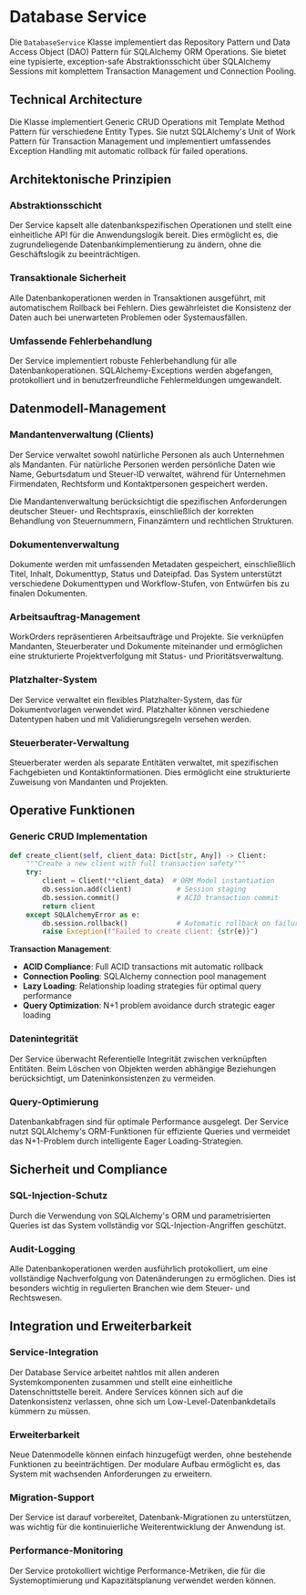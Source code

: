 # Database Service

Die `DatabaseService` Klasse implementiert das Repository Pattern und Data Access Object (DAO) Pattern für SQLAlchemy ORM Operations. Sie bietet eine typisierte, exception-safe Abstraktionsschicht über SQLAlchemy Sessions mit komplettem Transaction Management und Connection Pooling.

## Technical Architecture

Die Klasse implementiert Generic CRUD Operations mit Template Method Pattern für verschiedene Entity Types. Sie nutzt SQLAlchemy's Unit of Work Pattern für Transaction Management und implementiert umfassendes Exception Handling mit automatic rollback für failed operations.

## Architektonische Prinzipien

### Abstraktionsschicht

Der Service kapselt alle datenbankspezifischen Operationen und stellt eine einheitliche API für die Anwendungslogik bereit. Dies ermöglicht es, die zugrundeliegende Datenbankimplementierung zu ändern, ohne die Geschäftslogik zu beeinträchtigen.

### Transaktionale Sicherheit

Alle Datenbankoperationen werden in Transaktionen ausgeführt, mit automatischem Rollback bei Fehlern. Dies gewährleistet die Konsistenz der Daten auch bei unerwarteten Problemen oder Systemausfällen.

### Umfassende Fehlerbehandlung

Der Service implementiert robuste Fehlerbehandlung für alle Datenbankoperationen. SQLAlchemy-Exceptions werden abgefangen, protokolliert und in benutzerfreundliche Fehlermeldungen umgewandelt.

## Datenmodell-Management

### Mandantenverwaltung (Clients)

Der Service verwaltet sowohl natürliche Personen als auch Unternehmen als Mandanten. Für natürliche Personen werden persönliche Daten wie Name, Geburtsdatum und Steuer-ID verwaltet, während für Unternehmen Firmendaten, Rechtsform und Kontaktpersonen gespeichert werden.

Die Mandantenverwaltung berücksichtigt die spezifischen Anforderungen deutscher Steuer- und Rechtspraxis, einschließlich der korrekten Behandlung von Steuernummern, Finanzämtern und rechtlichen Strukturen.

### Dokumentenverwaltung

Dokumente werden mit umfassenden Metadaten gespeichert, einschließlich Titel, Inhalt, Dokumenttyp, Status und Dateipfad. Das System unterstützt verschiedene Dokumenttypen und Workflow-Stufen, von Entwürfen bis zu finalen Dokumenten.

### Arbeitsauftrag-Management

WorkOrders repräsentieren Arbeitsaufträge und Projekte. Sie verknüpfen Mandanten, Steuerberater und Dokumente miteinander und ermöglichen eine strukturierte Projektverfolgung mit Status- und Prioritätsverwaltung.

### Platzhalter-System

Der Service verwaltet ein flexibles Platzhalter-System, das für Dokumentvorlagen verwendet wird. Platzhalter können verschiedene Datentypen haben und mit Validierungsregeln versehen werden.

### Steuerberater-Verwaltung

Steuerberater werden als separate Entitäten verwaltet, mit spezifischen Fachgebieten und Kontaktinformationen. Dies ermöglicht eine strukturierte Zuweisung von Mandanten und Projekten.

## Operative Funktionen

### Generic CRUD Implementation

```python
def create_client(self, client_data: Dict[str, Any]) -> Client:
    """Create a new client with full transaction safety"""
    try:
        client = Client(**client_data)  # ORM Model instantiation
        db.session.add(client)           # Session staging
        db.session.commit()              # ACID transaction commit
        return client
    except SQLAlchemyError as e:
        db.session.rollback()            # Automatic rollback on failure
        raise Exception(f"Failed to create client: {str(e)}")
```

**Transaction Management**:

- **ACID Compliance**: Full ACID transactions mit automatic rollback
- **Connection Pooling**: SQLAlchemy connection pool management
- **Lazy Loading**: Relationship loading strategies für optimal query performance
- **Query Optimization**: N+1 problem avoidance durch strategic eager loading

### Datenintegrität

Der Service überwacht Referentielle Integrität zwischen verknüpften Entitäten. Beim Löschen von Objekten werden abhängige Beziehungen berücksichtigt, um Dateninkonsistenzen zu vermeiden.

### Query-Optimierung

Datenbankabfragen sind für optimale Performance ausgelegt. Der Service nutzt SQLAlchemy's ORM-Funktionen für effiziente Queries und vermeidet das N+1-Problem durch intelligente Eager Loading-Strategien.

## Sicherheit und Compliance

### SQL-Injection-Schutz

Durch die Verwendung von SQLAlchemy's ORM und parametrisierten Queries ist das System vollständig vor SQL-Injection-Angriffen geschützt.

### Audit-Logging

Alle Datenbankoperationen werden ausführlich protokolliert, um eine vollständige Nachverfolgung von Datenänderungen zu ermöglichen. Dies ist besonders wichtig in regulierten Branchen wie dem Steuer- und Rechtswesen.

## Integration und Erweiterbarkeit

### Service-Integration

Der Database Service arbeitet nahtlos mit allen anderen Systemkomponenten zusammen und stellt eine einheitliche Datenschnittstelle bereit. Andere Services können sich auf die Datenkonsistenz verlassen, ohne sich um Low-Level-Datenbankdetails kümmern zu müssen.

### Erweiterbarkeit

Neue Datenmodelle können einfach hinzugefügt werden, ohne bestehende Funktionen zu beeinträchtigen. Der modulare Aufbau ermöglicht es, das System mit wachsenden Anforderungen zu erweitern.

### Migration-Support

Der Service ist darauf vorbereitet, Datenbank-Migrationen zu unterstützen, was wichtig für die kontinuierliche Weiterentwicklung der Anwendung ist.

### Performance-Monitoring

Der Service protokolliert wichtige Performance-Metriken, die für die Systemoptimierung und Kapazitätsplanung verwendet werden können.
